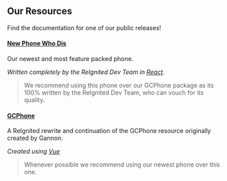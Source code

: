 ## Our Resources

Find the documentation for one of our public releases!

#### [New Phone Who Dis](/npwd/home.md)

Our newest and most feature packed phone. 

*Written completely by the ReIgnited Dev Team in [React](https://reactjs.org/).*

> We recommend using this phone over our GCPhone package as its 100% written
by the ReIgnited Dev Team, who can vouch for its quality.

#### [GCPhone](/gcphone/home.md)

A ReIgnited rewrite and continuation of the GCPhone resource originally created by Gannon. 

*Created using [Vue](https://vuejs.org/)*

> Whenever possible we recommend using our newest phone over this one.